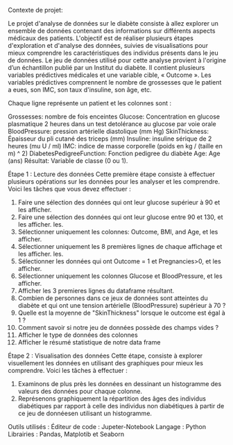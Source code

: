 Contexte de projet:

Le projet d'analyse de données sur le diabète consiste à allez explorer un ensemble de données contenant des informations sur différents aspects médicaux des patients. 
L'objectif est de réaliser plusieurs étapes d'exploration et d'analyse des données, suivies de visualisations pour mieux comprendre les caractéristiques des individus présents dans 
le jeu de données. Le jeu de données utilisé pour cette analyse provient à l'origine d’un échantillon publié par un Institut du diabète. Il contient plusieurs variables prédictives 
médicales et une variable cible, « Outcome ». Les variables prédictives comprennent le nombre de grossesses que le patient a eues, son IMC, son taux d'insuline, son âge, etc.

Chaque ligne représente un patient et les colonnes sont :

Grossesses: nombre de fois enceintes
Glucose: Concentration en glucose plasmatique 2 heures dans un test detolérance au glucose par voie orale
BloodPressure: pression artérielle diastolique (mm Hg)
SkinThickness: Épaisseur du pli cutané des triceps (mm)
Insuline: insuline sérique de 2 heures (mu U / ml)
IMC: indice de masse corporelle (poids en kg / (taille en m) ^ 2)
DiabetesPedigreeFunction: Fonction pedigree du diabète
Age: Age (ans)
Résultat: Variable de classe (0 ou 1).

Étape 1 : Lecture des données
Cette première étape consiste à effectuer plusieurs opérations sur les données pour les analyser et les comprendre. Voici les tâches que vous devez effectuer :

1. Faire une sélection des données qui ont leur glucose supérieur à 90 et les afficher.
2. Faire une sélection des données qui ont leur glucose entre 90 et 130, et les afficher.
les.
3. Sélectionner uniquement les colonnes: Outcome, BMI, and Age, et les afficher.
4. Sélectionner uniquement les 8 premières lignes de chaque affichage et les afficher.
les.
5. Sélectionner les données qui ont Outcome = 1 et Pregnancies>0, et les afficher.
6. Sélectionner uniquement les colonnes Glucose et BloodPressure, et les afficher.
7. Afficher les 3 premieres lignes du dataframe résultant.
8. Combien de personnes dans ce jeux de données sont atteintes du diabète et qui ont une tension artérielle (BloodPressure) supérieur à 70 ?
9. Quelle est la moyenne de "SkinThickness" lorsque le outcome est égal à 1 ?
10. Comment savoir si notre jeu de données possède des champs vides ?
11. Afficher le type de données des colonnes
12. Afficher le résumé statistique de notre data frame

Étape 2 : Visualisation des données
Cette étape, consiste à explorer visuellement les données en utilisant des graphiques pour mieux les comprendre. Voici les tâches à effectuer :
1. Examinons de plus près les données en dessinant un histogramme des valeurs des données pour chaque colonne.
2. Représenons graphiquement la répartition des âges des individus diabétiques par rapport à celle des individus non diabétiques à partir de ce jeu de donnéesen utilisant un
   histogramme.

Outils utilisés :
Éditeur de code : Jupeter-Notebook
Langage : Python
Librairies : Pandas, Matplotib et Seaborn
